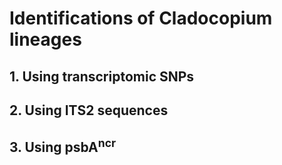# Identifications of Cladocopium lineages  

## 1. Using transcriptomic SNPs

## 2. Using ITS2 sequences  

## 3. Using psbA<sup>ncr</sup>  
